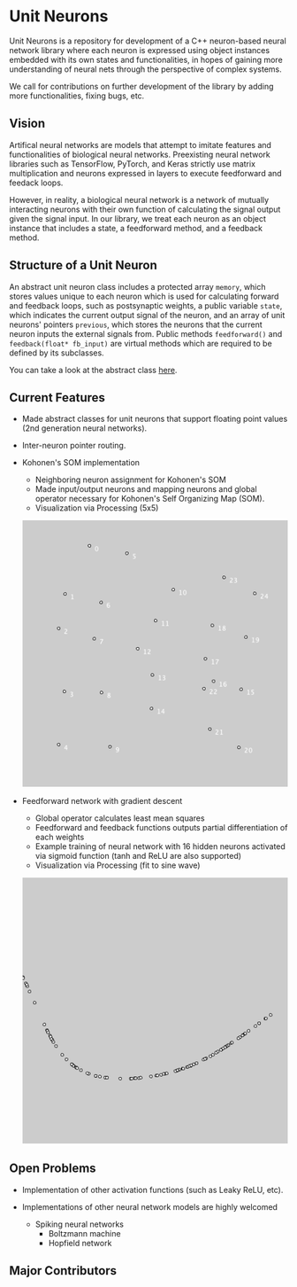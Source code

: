 # Unit Neurons
Unit Neurons is a repository for development of a C++ neuron-based neural network library
where each neuron is expressed using object instances embedded with its own states and functionalities,
in hopes of gaining more understanding of neural nets through the perspective of complex systems.

We call for contributions on further development of the library by adding more functionalities, fixing bugs, etc.

## Vision
Artifical neural networks are models that attempt to imitate features and functionalities of biological
neural networks. Preexisting neural network libraries such as TensorFlow, PyTorch, and Keras strictly use
matrix multiplication and neurons expressed in layers to execute feedforward and feedack loops.

However, in reality, a biological neural network is a network of mutually interacting neurons with their own function
of calculating the signal output given the signal input. In our library, we treat each neuron as an object instance
that includes a state, a feedforward method, and a feedback method.

## Structure of a Unit Neuron
An abstract unit neuron class includes a protected array `memory`, which stores values unique to each neuron which is
used for calculating forward and feedback loops, such as postsynaptic weights, a public variable `state`, which
indicates the current output signal of the neuron, and an array of unit neurons' pointers `previous`, which stores
the neurons that the current neuron inputs the external signals from. Public methods `feedforward()` and
`feedback(float* fb_input)` are virtual methods which are required to be defined by its subclasses.

You can take a look at the abstract class
[here](https://github.com/johnlime/unit_neurons/blob/master/Unit%20Neurons/unit_neuron.hpp).

## Current Features
- Made abstract classes for unit neurons that support floating point values (2nd generation neural networks).
- Inter-neuron pointer routing.
- Kohonen's SOM implementation
  - Neighboring neuron assignment for Kohonen's SOM
  - Made input/output neurons and mapping neurons and global operator necessary for Kohonen's Self Organizing Map (SOM).
  - Visualization via Processing (5x5)

  ![Example KSOM output](Processing%20Visualization/kohonen_som_trained/ksom_5x5.png)

- Feedforward network with gradient descent
  - Global operator calculates least mean squares
  - Feedforward and feedback functions outputs partial differentiation of each weights
  - Example training of neural network with 16 hidden neurons activated via sigmoid function (tanh and ReLU are also supported)
  - Visualization via Processing (fit to sine wave)

  ![Example GD output](Processing%20Visualization/gradient_descent_sine/gd_sine.png)

## Open Problems
- Implementation of other activation functions (such as Leaky ReLU, etc).

- Implementations of other neural network models are highly welcomed
  - Spiking neural networks
    - Boltzmann machine
    - Hopfield network

## Major Contributors
